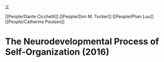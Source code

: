 [🇿](zotero://select/library/items/U7YTUMUW)

[[People/Dante Cicchetti]] [[People/Don M. Tucker]] [[People/Phan Luu]] [[People/Catherine Poulsen]] 
# The Neurodevelopmental Process of Self-Organization (2016)

